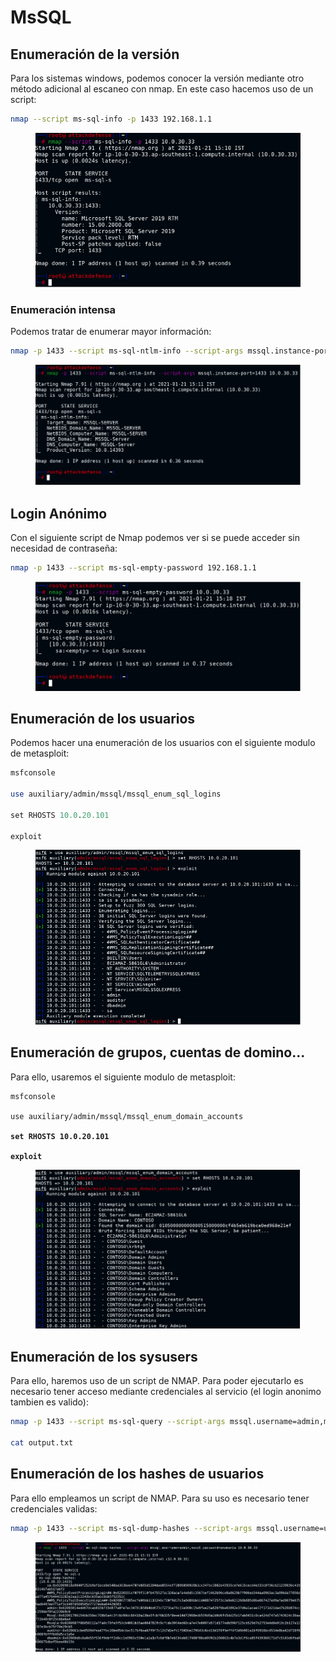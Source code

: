 # MsSQL

## Enumeración de la versión

Para los sistemas windows, podemos conocer la versión mediante otro método adicional al escaneo con nmap. En este caso hacemos uso de un script:

```bash
nmap --script ms-sql-info -p 1433 192.168.1.1
```

<figure><img src="../../.gitbook/assets/image (1) (1) (1).png" alt=""><figcaption></figcaption></figure>

### Enumeración intensa

Podemos tratar de enumerar mayor información:

```bash
nmap -p 1433 --script ms-sql-ntlm-info --script-args mssql.instance-port=1433 192.168.1.1
```

<figure><img src="../../.gitbook/assets/image (2) (1) (1).png" alt=""><figcaption></figcaption></figure>

## Login Anónimo

Con el siguiente script de Nmap podemos ver si se puede acceder sin necesidad de contraseña:

```bash
nmap -p 1433 --script ms-sql-empty-password 192.168.1.1
```

<figure><img src="../../.gitbook/assets/image (4) (1).png" alt=""><figcaption></figcaption></figure>

## Enumeración de los usuarios

Podemos hacer una enumeración de los usuarios con el siguiente modulo de metasploit:

```perl
msfconsole

use auxiliary/admin/mssql/mssql_enum_sql_logins

set RHOSTS 10.0.20.101

exploit
```

<figure><img src="../../.gitbook/assets/image (97).png" alt=""><figcaption></figcaption></figure>

## Enumeración de grupos, cuentas de domino...

Para ello, usaremos el siguiente modulo de metasploit:

<pre class="language-perl"><code class="lang-perl">msfconsole

use auxiliary/admin/mssql/mssql_enum_domain_accounts
<strong>
</strong><strong>set RHOSTS 10.0.20.101
</strong><strong>
</strong><strong>exploit
</strong></code></pre>

<figure><img src="../../.gitbook/assets/image (99).png" alt=""><figcaption></figcaption></figure>

## Enumeración de los sysusers

Para ello, haremos uso de un script de NMAP. Para poder ejecutarlo es necesario tener acceso mediante credenciales al servicio (el login anonimo tambien es valido):

```bash
nmap -p 1433 --script ms-sql-query --script-args mssql.username=admin,mssql.password=anamaria,ms-sql-query.query="SELECT * FROM master..syslogins" 192.168.1.1 -oN output.txt

cat output.txt

```

## Enumeración de los hashes de usuarios

Para ello empleamos un script de NMAP. Para su uso es necesario tener credenciales validas:

```bash
nmap -p 1433 --script ms-sql-dump-hashes --script-args mssql.username=usuario,mssql.password=contraseña 192.168.1.1
```

<figure><img src="../../.gitbook/assets/image (5) (1).png" alt=""><figcaption></figcaption></figure>
